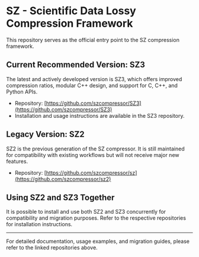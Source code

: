 # SZ - Scientific Data Lossy Compression Framework

This repository serves as the official entry point to the SZ compression framework.

## Current Recommended Version: SZ3

The latest and actively developed version is SZ3, which offers improved compression ratios, modular C++ design, and support for C, C++, and Python APIs. 

- Repository: [https://github.com/szcompressor/SZ3](https://github.com/szcompressor/SZ3)
- Installation and usage instructions are available in the SZ3 repository.

## Legacy Version: SZ2

SZ2 is the previous generation of the SZ compressor. It is still maintained for compatibility with existing workflows but will not receive major new features.

- Repository: [https://github.com/szcompressor/sz](https://github.com/szcompressor/sz2)

## Using SZ2 and SZ3 Together

It is possible to install and use both SZ2 and SZ3 concurrently for compatibility and migration purposes. Refer to the respective repositories for installation instructions.

---

For detailed documentation, usage examples, and migration guides, please refer to the linked repositories above.
